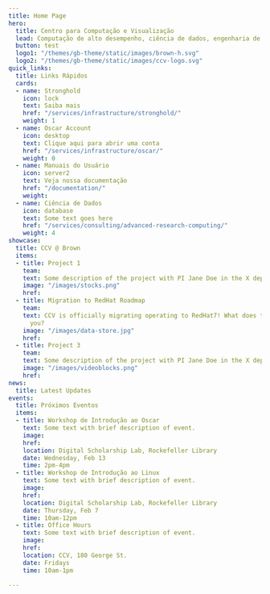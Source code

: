 ```yaml
---
title: Home Page
hero:
  title: Centro para Computação e Visualização
  lead: Computação de alto desempenho, ciência de dados, engenharia de software de pesquisa e visualização na Brown University.
  button: test
  logo1: "/themes/gb-theme/static/images/brown-h.svg"
  logo2: "/themes/gb-theme/static/images/ccv-logo.svg"
quick_links:
  title: Links Rápidos
  cards:
  - name: Stronghold
    icon: lock
    text: Saiba mais
    href: "/services/infrastructure/stronghold/"
    weight: 1
  - name: Oscar Account
    icon: desktop
    text: Clique aqui para abrir uma conta
    href: "/services/infrastructure/oscar/"
    weight: 0
  - name: Manuais do Usuário
    icon: server2
    text: Veja nossa documentação
    href: "/documentation/"
    weight:
  - name: Ciência de Dados
    icon: database
    text: Some text goes here
    href: "/services/consulting/advanced-research-computing/"
    weight: 4
showcase:
  title: CCV @ Brown
  items:
  - title: Project 1
    team:
    text: Some description of the project with PI Jane Doe in the X department.
    image: "/images/stocks.png"
    href:
  - title: Migration to RedHat Roadmap
    team:
    text: CCV is officially migrating operating to RedHat7! What does this mean for
      you?
    image: "/images/data-store.jpg"
    href:
  - title: Project 3
    team:
    text: Some description of the project with PI Jane Doe in the X department.
    image: "/images/videoblocks.png"
    href:
news:
  title: Latest Updates
events:
  title: Próximos Eventos
  items:
  - title: Workshop de Introdução ao Oscar
    text: Some text with brief description of event.
    image:
    href:
    location: Digital Scholarship Lab, Rockefeller Library
    date: Wednesday, Feb 13
    time: 2pm-4pm
  - title: Workshop de Introdução ao Linux
    text: Some text with brief description of event.
    image:
    href:
    location: Digital Scholarship Lab, Rockefeller Library
    date: Thursday, Feb 7
    time: 10am-12pm
  - title: Office Hours
    text: Some text with brief description of event.
    image:
    href:
    location: CCV, 180 George St.
    date: Fridays
    time: 10am-1pm

---
```

